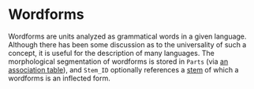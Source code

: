 # Wordforms

Wordforms are units analyzed as grammatical words in a given language.
Although there has been some discussion as to the universality of such a concept, it is useful for the description of many languages.
The morphological segmentation of wordforms is stored in `Parts` (via [an association table](../wordformparts)), and `Stem_ID` optionally references a [stem](../stems) of which a wordforms is an inflected form.